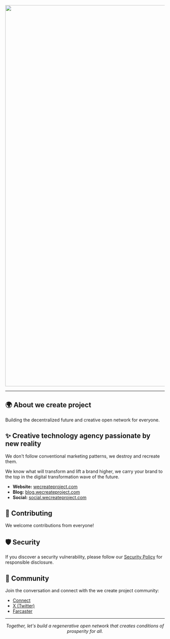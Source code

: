 <p align="center">
  <a href="https://wecreateproject.com">
    <picture>
    <img alt="we create project banner" src="https://github.com/user-attachments/assets/1485db5b-e863-4743-895a-d7b65aa07e80" width="1200" height="auto">
    </picture>
  </a>
</p>

---

## 🌍 About we create project

Building the decentralized future and creative open network for everyone.

## ✨ Creative technology agency passionate by new reality

We don't follow conventional marketing patterns, we destroy and recreate them.

We know what will transform and lift a brand higher, we carry your brand to the top in the digital transformation wave of the future.

- **Website:** [wecreateproject.com](https://wecreateproject.com)
- **Blog:** [blog.wecreateproject.com](https://wecreateproject.com/blog)
- **Social:** [social.wecreateproject.com](https://social.wecreateproject.com)

## 🤝 Contributing

We welcome contributions from everyone!

## 🛡️ Security

If you discover a security vulnerability, please follow our [Security Policy](https://wecreateproject.com) for responsible disclosure.

## 💬 Community

Join the conversation and connect with the we create project community:

- [Connect](https://wecreateproject.com/contact)
- [X (Twitter)](https://x.com/wecreateproject)
- [Farcaster](https://farcaster.xyz/wecreateproject.eth)

---

<p align="center">
  <i>Together, let's build a regenerative open network that creates conditions of prosperity for all.</i>
</p>

